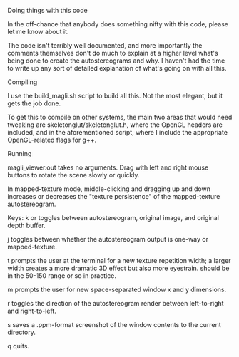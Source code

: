 Doing things with this code
  
  In the off-chance that anybody does something nifty with this
  code, please let me know about it.

  The code isn't terribly well documented, and more importantly the
  comments themselves don't do much to explain at a higher level what's
  being done to create the autostereograms and why. I haven't had the
  time to write up any sort of detailed explanation of what's going on
  with all this.

Compiling

  I use the build_magli.sh script to build all this. Not the most elegant,
  but it gets the job done.

  To get this to compile on other systems, the main two areas that would
  need tweaking are skeletonglut/skeletonglut.h, where the OpenGL headers
  are included, and in the aforementioned script, where I include the
  appropriate OpenGL-related flags for g++.

Running

  magli_viewer.out takes no arguments. Drag with left and right mouse
  buttons to rotate the scene slowly or quickly.

  In mapped-texture mode, middle-clicking and dragging up and down
  increases or decreases the "texture persistence" of the
  mapped-texture autostereogram.

  Keys:
  k or <space> toggles between autostereogram, original image, and
  original depth buffer.

  j toggles between whether the autostereogram output is one-way
  or mapped-texture.

  t prompts the user at the terminal for a new texture repetition
  width; a larger width creates a more dramatic 3D effect but also more
  eyestrain. should be in the 50-150 range or so in practice.

  m prompts the user for new space-separated window x and y
  dimensions.

  r toggles the direction of the autostereogram render between
  left-to-right and right-to-left.

  s saves a .ppm-format screenshot of the window contents to the current
  directory.

  q quits.
